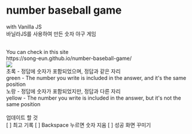# number baseball game
  with Vanilla JS
<br>
 바닐라JS를 사용하여 만든 숫자 야구 게임

<br>
You can check in this site
<br>
https://song-eun.github.io/number-baseball-game/

<br>
<img src="https://user-images.githubusercontent.com/80393294/158287879-d613b9d5-52eb-4acb-b9f5-af4b399297cb.png">
<br>
초록 - 정답에 숫자가 포함되었으며, 정답과 같은 자리
<br>
green - The number you write is included in the answer, and it's the same position
<br>
노랑 - 정답에 숫자가 포함되었지만, 정답과 다른 자리
<br>
yellow - The number you write is included in the answer, but it's not the same position

<br>
<br>
업데이트 할 것
<br>
[ ] 최고 기록
[ ] Backspace 누르면 숫자 지움
[ ] 성공 화면 꾸미기
